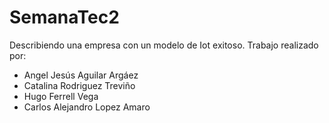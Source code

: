 # SemanaTec2
Describiendo una empresa con un modelo de Iot exitoso. Trabajo realizado por:
<ul>
  <li>Angel Jesús Aguilar Argáez</li>
  <li>Catalina Rodriguez Treviño</li>
  <li>Hugo Ferrell Vega</li>
   <li>Carlos Alejandro Lopez Amaro</li>
</ul>
